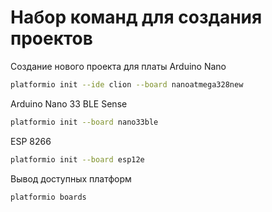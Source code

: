 # Набор команд для создания проектов

Создание нового проекта для платы Arduino Nano

```bash
platformio init --ide clion --board nanoatmega328new
```

Arduino Nano 33 BLE Sense

```bash
platformio init --board nano33ble
```

ESP 8266

```bash
platformio init --board esp12e
```

Вывод доступных платформ

```bash
platformio boards
```
